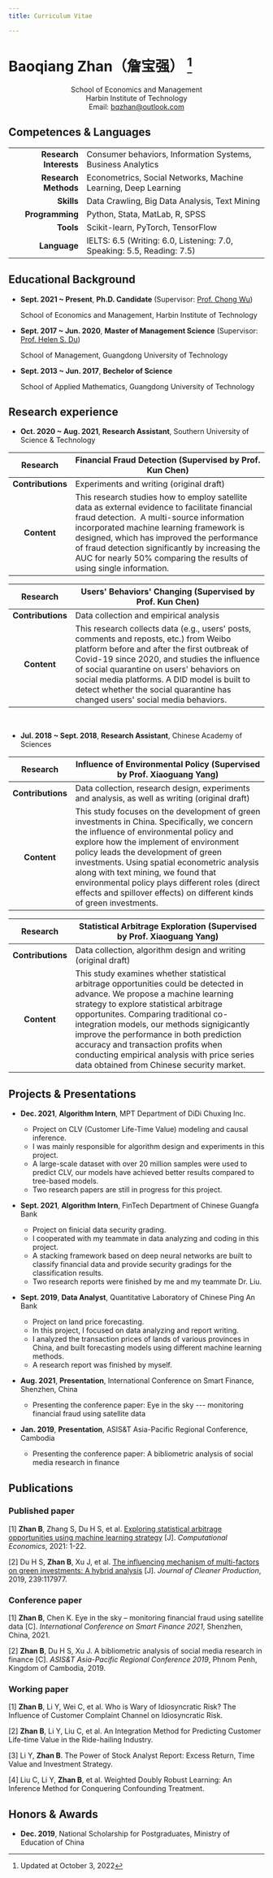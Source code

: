 ```yaml
---
title: Curriculum Vitae

---
```


# Baoqiang Zhan（詹宝强） [^note1]

<div align=center>
School of Economics and Management <br/>
Harbin Institute of Technology <br/>
Email:
<a href=''> bqzhan@outlook.com</a>
</div>

## Competences & Languages

|                        |                                                                        |
| ----------------------:|:---------------------------------------------------------------------- |
| **Research Interests** | Consumer behaviors, Information Systems, Business Analytics            |
| **Research Methods**   | Econometrics, Social Networks, Machine Learning, Deep Learning         |
| **Skills**             | Data Crawling, Big Data Analysis, Text Mining                          |
| **Programming**        | Python, Stata, MatLab, R, SPSS                                         |
| **Tools**              | Scikit-learn, PyTorch, TensorFlow                                      |
| **Language**           | IELTS: 6.5 (Writing: 6.0, Listening: 7.0, Speaking: 5.5, Reading: 7.5) |

## Educational Background

- **Sept. 2021 ~ Present**, **Ph.D. Candidate** (Supervisor: [Prof. Chong Wu](http://homepage.hit.edu.cn/wuchong))
  
  School of Economics and Management, Harbin Institute of Technology

- **Sept. 2017 ~ Jun. 2020**, **Master of Management Science** (Supervisor: [Prof. Helen S. Du](https://glxy.gdut.edu.cn/info/1186/6757.htm))
  
  School of Management, Guangdong University of Technology

- **Sept. 2013 ~ Jun. 2017**, **Bechelor of Science**
  
  School of Applied Mathematics, Guangdong University of Technology

## Research experience

- **Oct. 2020 ~ Aug. 2021**, **Research Assistant**, Southern University of Science & Technology

| Research          | Financial Fraud Detection (Supervised by Prof. Kun Chen)                                                                                                                                                                                                                                                                                                      |
|:-----------------:| ------------------------------------------------------------------------------------------------------------------------------------------------------------------------------------------------------------------------------------------------------------------------------------------------------------------------------------------------------------- |
| **Contributions** | Experiments and writing (original draft)                                                                                                                                                                                                                                                                                                                      |
| **Content**       | This research studies how to employ satellite data as external evidence to facilitate financial fraud detection.  A multi-source information incorporated machine learning framework is designed, which has improved the performance of fraud detection significantly by increasing the AUC for nearly 50% comparing the results of using single information. |

| Research          | Users' Behaviors' Changing (Supervised by Prof. Kun Chen)                                                                                                                                                                                                                                                                                                          |
|:-----------------:| ------------------------------------------------------------------------------------------------------------------------------------------------------------------------------------------------------------------------------------------------------------------------------------------------------------------------------------------------------------------ |
| **Contributions** | Data collection and empirical analysis                                                                                                                                                                                                                                                                                                                             |
| **Content**       | This research collects data (e.g., users' posts, comments and reposts, etc.) from Weibo platform before and after the first outbreak of Covid-19 since 2020, and studies the influence of social quarantine on users' behaviors on social media platforms. A DID model is built to detect whether the social quarantine has changed users' social media behaviors. |

&emsp;

- **Jul. 2018 ~ Sept. 2018**, **Research Assistant**, Chinese Academy of Sciences

| Research          | **Influence of Environmental Policy** (Supervised by Prof. Xiaoguang Yang)                                                                                                                                                                                                                                                                                                                                                              |
|:-----------------:| --------------------------------------------------------------------------------------------------------------------------------------------------------------------------------------------------------------------------------------------------------------------------------------------------------------------------------------------------------------------------------------------------------------------------------------- |
| **Contributions** | Data collection, research design, experiments and analysis, as well as writing (original draft)                                                                                                                                                                                                                                                                                                                                         |
| **Content**       | This study focuses on the development of green investments in China. Specifically, we concern the influence of environmental policy and explore how the implement of environment policy leads the development of green investments. Using spatial econometric analysis along with text mining, we found that environmental policy plays different roles (direct effects and spillover effects) on different kinds of green investments. |

| Research          | **Statistical Arbitrage Exploration** (Supervised by Prof. Xiaoguang Yang)                                                                                                                                                                                                                                                                                                                                                              |
|:-----------------:| --------------------------------------------------------------------------------------------------------------------------------------------------------------------------------------------------------------------------------------------------------------------------------------------------------------------------------------------------------------------------------------------------------------------------------------- |
| **Contributions** | Data collection, algorithm design and writing (original draft)                                                                                                                                                                                                                                                                                                                                                                          |
| **Content**       | This study examines whether statistical arbitrage opportunities could be detected in advance. We propose a machine learning strategy to explore statistical arbitrage opportunites. Comparing traditional co-integration models, our methods signigicantly improve the performance in both prediction accuracy and transaction profits when conducting empirical analysis with price series data obtained from Chinese security market. |

## Projects & Presentations

- **Dec. 2021**, **Algorithm Intern**, MPT Department of DiDi Chuxing Inc.
  
  - Project on CLV (Customer Life-Time Value) modeling and causal inference.
  - I was mainly responsible for algorithm design and experiments in this project. 
  - A large-scale dataset with over 20 million samples were used to predict CLV, our models have achieved better results compared to tree-based models.
  - Two research papers are still in progress for this project. 

- **Sept. 2021**, **Algorithm Intern**, FinTech Department of Chinese Guangfa Bank
  
  - Project on finicial data security grading.
  - I cooperated with my teammate in data analyzing and coding in this project.
  - A stacking framework based on deep neural networks are built to classify financial data and provide security gradings for the classification results.
  - Two research reports were finished by me and my teammate Dr. Liu. 

- **Sept. 2019**, **Data Analyst**, Quantitative Laboratory of Chinese Ping An Bank
  
  - Project on land price forecasting.
  - In this project, I focused on data analyzing and report writing.
  - I analyzed the transaction prices of lands of various provinces in China, and built forecasting models using different machine learning methods.
  - A research report was finished by myself.

- **Aug. 2021**, **Presentation**, International Conference on Smart Finance, Shenzhen, China
  
  - Presenting the conference paper: Eye in the sky --- monitoring financial fraud using satellite data

- **Jan. 2019**, **Presentation**, ASIS&T Asia-Pacific Regional Conference, Cambodia
  
  - Presenting the conference paper: A bibliometric analysis of social media research in finance

## Publications

### Published paper

[1] **Zhan B**, Zhang S, Du H S, et al. [Exploring statistical arbitrage opportunities using machine learning strategy](https://doi.org/10.1007/s10614-021-10169-8) [J]. *Computational Economics*, 2021: 1-22.

[2] Du H S, **Zhan B**, Xu J, et al. [The influencing mechanism of multi-factors on green investments: A hybrid analysis](https://doi.org/10.1016/j.jclepro.2019.117977) [J]. *Journal of Cleaner Production*, 2019, 239:117977.

### Conference paper

[1] **Zhan B**, Chen K. Eye in the sky – monitoring financial fraud using satellite data [C]. *International Conference on Smart Finance 2021*, Shenzhen, China, 2021.

[2] **Zhan B**, Du H S, Xu J. A bibliometric analysis of social media research in finance [C]. *ASIS&T Asia-Pacific Regional Conference 2019*, Phnom Penh, Kingdom of Cambodia, 2019.

### Working paper

[1] **Zhan B**, Li Y, Wei C, et al. Who is Wary of Idiosyncratic Risk? The Influence of Customer Complaint Channel on Idiosyncratic Risk.

[2] **Zhan B**, Li Y, Liu C, et al. An Integration Method for Predicting Customer Life-time Value in the Ride-hailing Industry.

[3] Li Y, **Zhan B**. The Power of Stock Analyst Report: Excess Return, Time Value and Investment Strategy.

[4] Liu C, Li Y, **Zhan B**, et al. Weighted Doubly Robust Learning: An Inference Method for Conquering Confounding Treatment.

## Honors & Awards

- **Dec. 2019**, National Scholarship for Postgraduates, Ministry of Education of China

[^note1]: Updated at October 3, 2022
